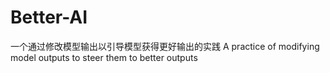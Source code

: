 # Better-AI
一个通过修改模型输出以引导模型获得更好输出的实践 A practice of modifying model outputs to steer them to better outputs
